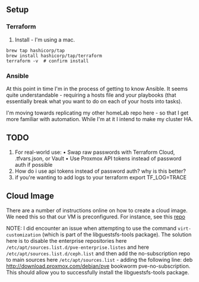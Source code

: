 ## Setup

### Terraform

1. Install - I'm using a mac.

```
brew tap hashicorp/tap
brew install hashicorp/tap/terraform
terraform -v  # confirm install
```

### Ansible

At this point in time I'm in the process of getting to know Ansible. It seems quite understandable - requiring a hosts file and your playbooks (that essentially break what you want to do on each of your hosts into tasks).

I'm moving towards replicating my other homeLab repo here - so that I get more familiar with automation. While I'm at it I intend to make my cluster HA.

## TODO

1. For real-world use:
   • Swap raw passwords with Terraform Cloud, .tfvars.json, or Vault
   • Use Proxmox API tokens instead of password auth if possible
2. How do i use api tokens instead of password auth? why is this better?
3. if you're wanting to add logs to your terraform export TF_LOG=TRACE

## Cloud Image

There are a number of instructions online on how to create a cloud image. We need this so that our VM is preconfigured. For instance, see this [repo]('https://github.com/HouseOfLogicGH/ProxmoxPVE/blob/main/TerraformOpenTofuCloudInit/cloudinitsetuporacular.sh')

NOTE: I did encounter an issue when attempting to use the command `virt-customization` (which is part of the libguestsfs-tools package). The solution here is to disable the enterprise repositories here `/etc/apt/sources.list.d/pve-enterprise.listes` and here `/etc/apt/sources.list.d/ceph.list` and then add the no-subscription repo to main sources here `/etc/apt/sources.list` - adding the following line: deb http://download.proxmox.com/debian/pve bookworm pve-no-subscription. This should allow you to successfully install the libguestsfs-tools package.
